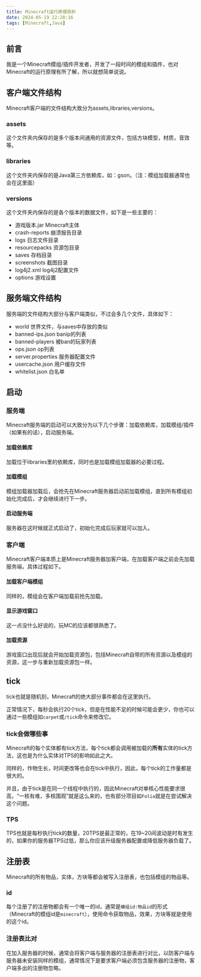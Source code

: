 ```yaml
---
title: Minecraft运行原理简析
date: 2024-05-19 22:28:16
tags: [Minecraft,Java]
---
```

## 前言
我是一个Minecraft模组/插件开发者，开发了一段时间的模组和插件，也对Minecraft的运行原理有所了解，所以就想简单说说。
## 客户端文件结构
Minecraft客户端的文件结构大致分为assets,libraries,versions。
### assets
这个文件夹内保存的是多个版本间通用的资源文件，包括方块模型，材质，音效等。
### libraries
这个文件夹内保存的是Java第三方依赖库，如：gson。（注：模组加载器通常也会在这里面）
### versions
这个文件夹内保存的是各个版本的数据文件，如下是一些主要的：
- 游戏版本.jar  Minecraft主体
- crash-reports 崩溃报告目录
- logs 日志文件目录
- resourcepacks 资源包目录
- saves 存档目录
- screenshots 截图目录
- log4j2.xml log4j2配置文件
- options 游戏设置
## 服务端文件结构
服务端的文件结构大部分与客户端类似，不过会多几个文件，具体如下：
- world 世界文件，与saves中存放的类似
- banned-ips.json banip的列表
- banned-players 被ban的玩家列表
- ops.json op列表
- server.properties 服务器配置文件
- usercache.json 用户缓存文件
- whitelist.json 白名单
## 启动
### 服务端
Minecraft服务端的启动可以大致分为以下几个步骤：加载依赖库，加载模组/插件（如果有的话），启动服务端。
#### 加载依赖库
加载位于libraries里的依赖库，同时也是加载模组加载器的必要过程。
#### 加载模组
模组加载器加载后，会抢先在Minecraft服务器启动前加载模组，直到所有模组初始化完成后，才会继续进行下一步。
#### 启动服务端
服务器在这时候就正式启动了，初始化完成后玩家就可以加入。
### 客户端
Minecraft客户端本质上是Minecraft服务器加客户端，在加载客户端之前会先加载服务端，具体过程如下。
#### 加载客户端模组
同样的，模组会在客户端加载前抢先加载。
#### 显示游戏窗口
这一点没什么好说的，玩MC的应该都很熟悉了。
#### 加载资源
游戏窗口出现后就会开始加载资源包，包括Minecraft自带的所有资源以及模组的资源，这一步与重新加载资源包一样。
## tick
tick也就是随机刻，Minecraft的绝大部分事件都会在这里执行。

正常情况下，每秒会执行20个tick，但是在性能不足的时候可能会更少，你也可以通过一些模组如`carpet`或`/tick`命令来修改它。
### tick会做哪些事
Minecraft的每个实体都有tick方法，每个tick都会调用被加载的**所有**实体的tick方法，这也是为什么实体对TPS的影响如此之大。

同样的，作物生长，时间更改等也会在tick中执行，因此，每个tick的工作量都是很大的。

并且，由于tick是在同一个线程中执行的，因此Minecraft对单核心性能要求很高，“一核有难，多核围观”就是这么来的，也有部分项目如`Folia`就是在尝试解决这个问题。
### TPS
TPS也就是每秒执行tick的数量，20TPS是最正常的，在19~20间波动是时有发生的，如果你的服务器TPS过低，那么你应该升级服务器配置或降低服务器负载了。
## 注册表
Minecraft的所有物品，实体，方块等都会被写入注册表，也包括模组的物品等。
### id
每个注册了的注册物都会有一个唯一的id，通常是`模组id:物品id`的形式（Minecraft的模组id是`minecraft`），使用命令获取物品，效果，方块等就是使用的这个id。
### 注册表比对
在加入服务器的时候，通常会将客户端与服务器的注册表进行对比，以防客户端与服务器未安装同样的模组，通常情况下是要求客户端必须包含服务器的注册物，客户端多出的注册物忽略。
